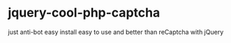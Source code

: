 # jquery-cool-php-captcha
just anti-bot easy install easy to use and better than reCaptcha with jQuery
